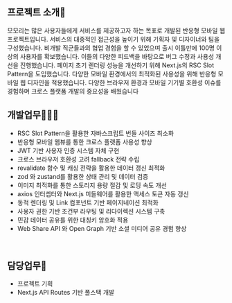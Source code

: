 ## 프로젝트 소개🙌
모모리는 많은 사용자들에게 서비스를 제공하고자 하는 목표로 개발된 반응형 모바일 웹 프로젝트입니다.
서비스의 대중적인 접근성을 높이기 위해 기획자 및 디자이너와 팀을 구성했습니다.
비개발 직군들과의 협업 경험을 할 수 있었으며 출시 이틀만에 100명 이상의 사용자를 확보했습니다.
이들의 다양한 피드백을 바탕으로 버그 수정과 사용성 개선을 진행했습니다.
페이지 초기 렌더링 성능을 개선하기 위해 Next.js의 RSC Slot Pattern을 도입했습니다.
다양한 모바일 환경에서의 최적화된 사용성을 위해 반응형 모바일 웹 디자인을 적용했습니다.
다양한 브라우저 환경과 모바일 기기별 호환성 이슈를 경험하며 크로스 플랫폼 개발의 중요성을 배웠습니다
<br>

## 개발업무🧑🏻‍💻
- RSC Slot Pattern을 활용한 자바스크립트 번들 사이즈 최소화
- 반응형 모바일 웹뷰를 통한 크로스 플랫폼 사용성 향상
- JWT 기반 사용자 인증 시스템 자체 구현
- 크로스 브라우저 호환성 고려 fallback 전략 수립
- revalidate 함수 및 캐싱 전략을 활용한 데이터 갱신 최적화
- zod 와 zustand를 활용한 상태 관리 및 데이터 검증
- 이미지 최적화를 통한 스토리지 용량 절감 및 로딩 속도 개선
- axios 인터셉터와 Next.js 미들웨어를 활용한 액세스 토큰 자동 갱신
- 동적 렌더링 및 Link 컴포넌트 기반 페이지네이션 최적화
- 사용자 권한 기반 조건부 라우팅 및 리다이렉션 시스템 구축
- 민감 데이터 공유를 위한 대칭키 암호화 적용
- Web Share API 와 Open Graph 기반 소셜 미디어 공유 경험 향상
<br>

## 담당업무📌
- 프로젝트 기획
- Next.js API Routes 기반 풀스택 개발


